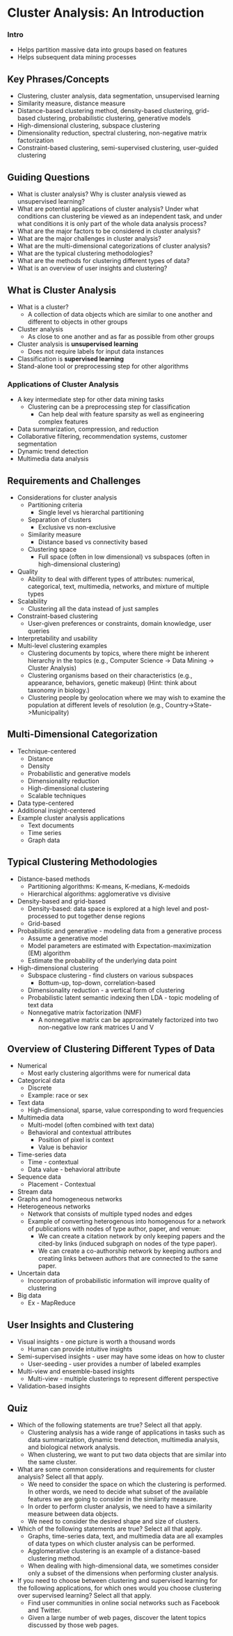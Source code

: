 # Cluster Analysis: An Introduction

### Intro

- Helps partition massive data into groups based on features
- Helps subsequent data mining processes

## Key Phrases/Concepts

- Clustering, cluster analysis, data segmentation, unsupervised learning
- Similarity measure, distance measure
- Distance-based clustering method, density-based clustering, grid-based clustering, probabilistic clustering, generative models
- High-dimensional clustering, subspace clustering
- Dimensionality reduction, spectral clustering, non-negative matrix factorization
- Constraint-based clustering, semi-supervised clustering, user-guided clustering

## Guiding Questions

- What is cluster analysis? Why is cluster analysis viewed as unsupervised learning?
- What are potential applications of cluster analysis? Under what conditions can clustering be viewed as an independent task, and under what conditions it is only part of the whole data analysis process?
- What are the major factors to be considered in cluster analysis?
- What are the major challenges in cluster analysis?
- What are the multi-dimensional categorizations of cluster analysis?
- What are the typical clustering methodologies?
- What are the methods for clustering different types of data?
- What is an overview of user insights and clustering?

## What is Cluster Analysis

- What is a cluster?
    - A collection of data objects which are similar to one another and different to objects in other groups
- Cluster analysis
    - As close to one another and as far as possible from other groups
- Cluster analysis is **unsupervised learning**
    - Does not require labels for input data instances
- Classification is **supervised learning**
- Stand-alone tool or preprocessing step for other algorithms

### Applications of Cluster Analysis

- A key intermediate step for other data mining tasks
    - Clustering can be a preprocessing step for classification
        - Can help deal with feature sparsity as well as engineering complex features
- Data summarization, compression, and reduction
- Collaborative filtering, recommendation systems, customer segmentation
- Dynamic trend detection
- Multimedia data analysis

## Requirements and Challenges

- Considerations for cluster analysis
    - Partitioning criteria
        - Single level vs hierarchal partitioning
    - Separation of clusters
        - Exclusive vs non-exclusive
    - Similarity measure
        - Distance based vs connectivity based
    - Clustering space
        - Full space (often in low dimensional) vs subspaces (often in high-dimensional clustering)
- Quality
    - Ability to deal with different types of attributes: numerical, categorical, text, multimedia, networks, and mixture of multiple types
- Scalability
    - Clustering all the data instead of just samples
- Constraint-based clustering
    - User-given preferences or constraints, domain knowledge, user queries
- Interpretability and usability
- Multi-level clustering examples
    - Clustering documents by topics, where there might be inherent hierarchy in the topics (e.g., Computer Science -> Data Mining -> Cluster Analysis)
    - Clustering organisms based on their characteristics (e.g., appearance, behaviors, genetic makeup) (Hint: think about taxonomy in biology.)
    - Clustering people by geolocation where we may wish to examine the population at different levels of resolution (e.g., Country->State->Municipality)

## Multi-Dimensional Categorization

- Technique-centered
    - Distance
    - Density
    - Probabilistic and generative models
    - Dimensionality reduction
    - High-dimensional clustering
    - Scalable techniques
- Data type-centered
- Additional insight-centered
- Example cluster analysis applications
    - Text documents
    - Time series
    - Graph data

## Typical Clustering Methodologies

- Distance-based methods
    - Partitioning algorithms: K-means, K-medians, K-medoids
    - Hierarchical algorithms: agglomerative vs divisive
- Density-based and grid-based
    - Density-based: data space is explored at a high level and post-processed to put together dense regions
    - Grid-based
- Probabilistic and generative - modeling data from a generative process
    - Assume a generative model
    - Model parameters are estimated with Expectation-maximization (EM) algorithm
    - Estimate the probability of the underlying data point
- High-dimensional clustering
    - Subspace clustering - find clusters on various subspaces
        - Bottum-up, top-down, correlation-based
    - Dimensionality reduction - a vertical form of clustering
    - Probabilistic latent semantic indexing then LDA - topic modeling of text data
    - Nonnegative matrix factorization (NMF)
        - A nonnegative matrix can be approximately factorized into two non-negative low rank matrices U and V

## Overview of Clustering Different Types of Data

- Numerical
    - Most early clustering algorithms were for numerical data
- Categorical data
    - Discrete
    - Example: race or sex
- Text data
    - High-dimensional, sparse, value corresponding to word frequencies
- Multimedia data
    - Multi-model (often combined with text data)
    - Behavioral and contextual attributes
        - Position of pixel is context
        - Value is behavior
- Time-series data
    - Time - contextual
    - Data value - behavioral attribute
- Sequence data
    - Placement - Contextual
- Stream data
- Graphs and homogeneous networks
- Heterogeneous networks
    - Network that consists of multiple typed nodes and edges
    - Example of converting heterogenous into homogenous for a network of publications with nodes of type author, paper, and venue:
        - We can create a citation network by only keeping papers and the cited-by links (induced subgraph on nodes of the type paper).
        - We can create a co-authorship network by keeping authors and creating links between authors that are connected to the same paper.
- Uncertain data
    - Incorporation of probabilistic information will improve quality of clustering
- Big data
    - Ex - MapReduce

## User Insights and Clustering

- Visual insights - one picture is worth a thousand words
    - Human can provide intuitive insights
- Semi-supervised insights - user may have some ideas on how to cluster
    - User-seeding - user provides a number of labeled examples
- Multi-view and ensemble-based insights
    - Multi-view - multiple clusterings to represent different perspective
- Validation-based insights

## Quiz

- Which of the following statements are true? Select all that apply.
    - Clustering analysis has a wide range of applications in tasks such as data summarization, dynamic trend detection, multimedia analysis, and biological network analysis.
    - When clustering, we want to put two data objects that are similar into the same cluster.
- What are some common considerations and requirements for cluster analysis? Select all that apply.
    - We need to consider the space on which the clustering is performed. In other words, we need to decide what subset of the available features we are going to consider in the similarity measure.
    - In order to perform cluster analysis, we need to have a similarity measure between data objects.
    - We need to consider the desired shape and size of clusters.
- Which of the following statements are true? Select all that apply.
    - Graphs, time-series data, text, and multimedia data are all examples of data types on which cluster analysis can be performed.
    - Agglomerative clustering is an example of a distance-based clustering method.
    - When dealing with high-dimensional data, we sometimes consider only a subset of the dimensions when performing cluster analysis.
- If you need to choose between clustering and supervised learning for the following applications, for which ones would you choose clustering over supervised learning? Select all that apply.
    - Find user communities in online social networks such as Facebook and Twitter.
    - Given a large number of web pages, discover the latent topics discussed by those web pages.